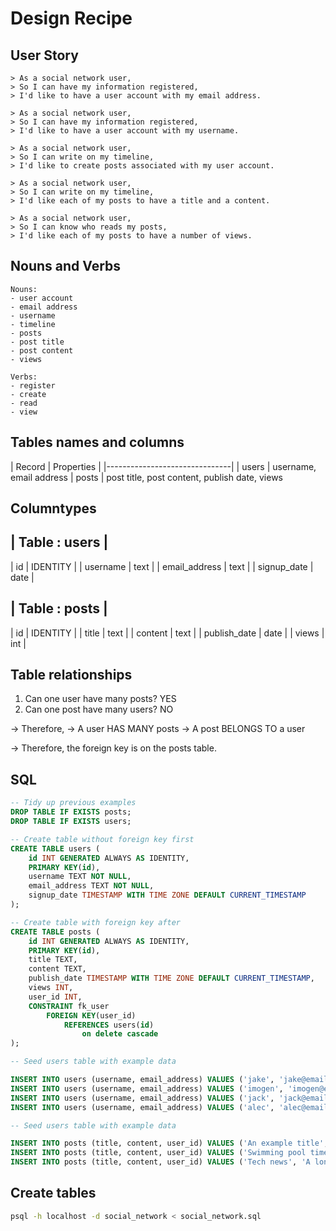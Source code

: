 # Design Recipe

## User Story

```
> As a social network user,
> So I can have my information registered,
> I'd like to have a user account with my email address.
 
> As a social network user,
> So I can have my information registered,
> I'd like to have a user account with my username.
 
> As a social network user,
> So I can write on my timeline,
> I'd like to create posts associated with my user account.
 
> As a social network user,
> So I can write on my timeline,
> I'd like each of my posts to have a title and a content.
 
> As a social network user,
> So I can know who reads my posts,
> I'd like each of my posts to have a number of views.
```
## Nouns and Verbs

```
Nouns:
- user account
- email address
- username
- timeline
- posts
- post title
- post content
- views

Verbs:
- register
- create
- read
- view
```

## Tables names and columns

| Record        | Properties    |
|-------------------------------|
| users          | username, email address
| posts          | post title, post content, publish date, views

## Columntypes

| Table : users |
----------------
| id | IDENTITY |
| username | text |
| email_address | text |
| signup_date | date |

| Table : posts |
----------------
| id | IDENTITY |
| title | text |
| content | text |
| publish_date | date |
| views | int |

## Table relationships

1. Can one user have many posts? YES
2. Can one post have many users? NO

-> Therefore,
-> A user HAS MANY posts
-> A post BELONGS TO a user

-> Therefore, the foreign key is on the posts table.

## SQL

```sql
-- Tidy up previous examples
DROP TABLE IF EXISTS posts;
DROP TABLE IF EXISTS users;

-- Create table without foreign key first
CREATE TABLE users (
    id INT GENERATED ALWAYS AS IDENTITY,
    PRIMARY KEY(id),
    username TEXT NOT NULL,
    email_address TEXT NOT NULL,
    signup_date TIMESTAMP WITH TIME ZONE DEFAULT CURRENT_TIMESTAMP
);

-- Create table with foreign key after
CREATE TABLE posts (
    id INT GENERATED ALWAYS AS IDENTITY,
    PRIMARY KEY(id),
    title TEXT,
    content TEXT,
    publish_date TIMESTAMP WITH TIME ZONE DEFAULT CURRENT_TIMESTAMP,
    views INT,
    user_id INT,
    CONSTRAINT fk_user
        FOREIGN KEY(user_id)
            REFERENCES users(id)
                on delete cascade
);

-- Seed users table with example data

INSERT INTO users (username, email_address) VALUES ('jake', 'jake@email.com');
INSERT INTO users (username, email_address) VALUES ('imogen', 'imogen@email.com');
INSERT INTO users (username, email_address) VALUES ('jack', 'jack@email.com');
INSERT INTO users (username, email_address) VALUES ('alec', 'alec@email.com');

-- Seed users table with example data

INSERT INTO posts (title, content, user_id) VALUES ('An example title', 'Hello, today I went to the shops.', 1);
INSERT INTO posts (title, content, user_id) VALUES ('Swimming pool times', 'Hello, today I went to the swimming pool.', 3);
INSERT INTO posts (title, content, user_id) VALUES ('Tech news', 'A long blog post about a particualr computing problem.', 2);

```

## Create tables

```bash
psql -h localhost -d social_network < social_network.sql
```
